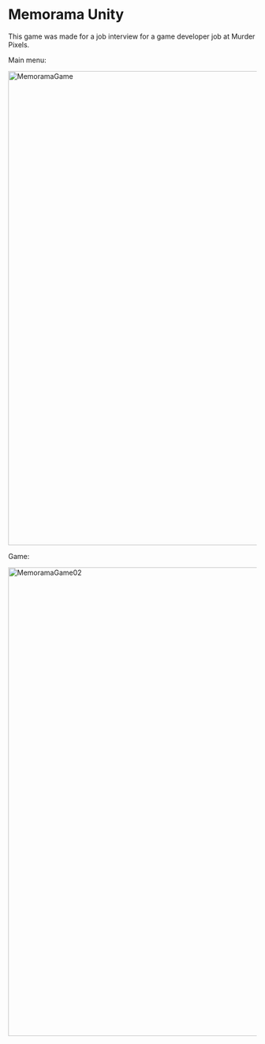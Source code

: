# Memorama Unity
This game was made for a job interview for a game developer job at Murder Pixels. 

Main menu:

<img width="962" alt="MemoramaGame" src="https://user-images.githubusercontent.com/12926775/144716274-b1d3e47b-19cd-4bf5-b986-816122e7cb00.png">

Game:

<img width="951" alt="MemoramaGame02" src="https://user-images.githubusercontent.com/12926775/144716363-33972711-8d46-4644-9e95-26c5925b94ec.png">
